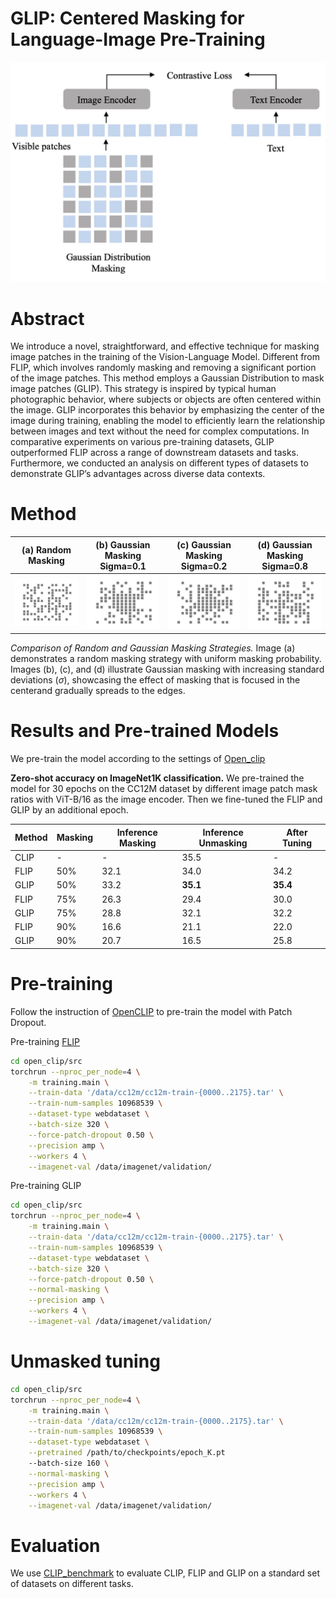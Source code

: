# GLIP: Centered Masking for Language-Image Pre-Training
![GLIP](./docs/GLIP.jpg)


# Abstract
We introduce a novel, straightforward, and effective technique for masking image patches in the training of the Vision-Language Model. Different from FLIP, which involves randomly masking and removing a significant portion of the image patches. This method employs a Gaussian Distribution to mask image patches (GLIP). This strategy is inspired by typical human photographic behavior, where subjects or objects are often centered within the image. GLIP incorporates this behavior by emphasizing the center of the image during training, enabling the model to efficiently learn the relationship between images and text without the need for complex computations. In comparative experiments on various pre-training datasets, GLIP outperformed FLIP across a range of downstream datasets and tasks. Furthermore, we conducted an analysis on different types of datasets to demonstrate GLIP’s advantages across diverse data contexts.

# Method

| (a) Random Masking | (b) Gaussian Masking Sigma=0.1 | (c) Gaussian Masking Sigma=0.2 | (d) Gaussian Masking Sigma=0.8 |
|:-------------------------:|:--------------------------:|:--------------------------:|:--------------------------:|
| ![Random Masking](./docs/images/random_mask_image.png) | ![Gaussian Masking Sigma=0.1](./docs/images/gaussian_mask_image_sigma_0.1.png) | ![Gaussian Masking Sigma=0.2](./docs/images/gaussian_mask_image_sigma_0.2.png) | ![Gaussian Masking Sigma=0.8](./docs/images/gaussian_mask_image_sigma_0.8.png) |

*Comparison of Random and Gaussian Masking Strategies.*
Image (a) demonstrates a random masking strategy with uniform masking probability. 
Images (b), (c), and (d) illustrate Gaussian masking with increasing standard deviations ($\sigma$),
showcasing the effect of masking that is focused in the centerand gradually spreads to the edges. 


# Results and Pre-trained Models

We pre-train the model according to the settings of [Open_clip](https://github.com/mlfoundations/open_clip)

**Zero-shot accuracy on ImageNet1K classification.**
We pre-trained the model for 30 epochs on the CC12M dataset by different image patch mask ratios with ViT-B/16 as the image encoder. Then we fine-tuned the FLIP and GLIP by an additional epoch.

| Method    | Masking | Inference Masking | Inference Unmasking | After Tuning |
|-----------|---------|-------------------|---------------------|--------------|
| CLIP      | -       | -                 | 35.5                | -            |
| FLIP      | 50%     | 32.1              | 34.0                | 34.2         |
| GLIP  | 50%     | 33.2              | **35.1**            | **35.4**     |
| FLIP      | 75%     | 26.3              | 29.4                | 30.0         |
| GLIP  | 75%     | 28.8              | 32.1                | 32.2         |
| FLIP      | 90%     | 16.6              | 21.1                | 22.0         |
| GLIP  | 90%     | 20.7              | 16.5                | 25.8         |


# Pre-training

Follow the instruction of [OpenCLIP](https://github.com/mlfoundations/open_clip) to pre-train the model with Patch Dropout.

Pre-training [FLIP](https://github.com/facebookresearch/flip/tree/main)

```bash
cd open_clip/src
torchrun --nproc_per_node=4 \
    -m training.main \
    --train-data '/data/cc12m/cc12m-train-{0000..2175}.tar' \
    --train-num-samples 10968539 \
    --dataset-type webdataset \
    --batch-size 320 \
    --force-patch-dropout 0.50 \
    --precision amp \
    --workers 4 \
    --imagenet-val /data/imagenet/validation/
```

Pre-training GLIP

```bash
cd open_clip/src
torchrun --nproc_per_node=4 \
    -m training.main \
    --train-data '/data/cc12m/cc12m-train-{0000..2175}.tar' \
    --train-num-samples 10968539 \
    --dataset-type webdataset \
    --batch-size 320 \
    --force-patch-dropout 0.50 \
    --normal-masking \
    --precision amp \
    --workers 4 \
    --imagenet-val /data/imagenet/validation/
```

# Unmasked tuning

```bash
cd open_clip/src
torchrun --nproc_per_node=4 \
    -m training.main \
    --train-data '/data/cc12m/cc12m-train-{0000..2175}.tar' \
    --train-num-samples 10968539 \
    --dataset-type webdataset \
    --pretrained /path/to/checkpoints/epoch_K.pt
    --batch-size 160 \
    --normal-masking \
    --precision amp \
    --workers 4 \
    --imagenet-val /data/imagenet/validation/
```

# Evaluation

We use [CLIP_benchmark](https://github.com/LAION-AI/CLIP_benchmark/tree/main) to evaluate CLIP, FLIP and GLIP on a standard set of datasets on different tasks.
